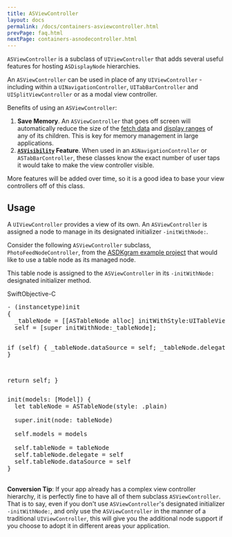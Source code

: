 ```yaml
---
title: ASViewController
layout: docs
permalink: /docs/containers-asviewcontroller.html
prevPage: faq.html
nextPage: containers-asnodecontroller.html
---
```


`ASViewController` is a subclass of `UIViewController` that adds several useful features for hosting `ASDisplayNode` hierarchies.

An `ASViewController` can be used in place of any `UIViewController` - including within a `UINavigationController`, `UITabBarController` and `UISplitViewController` or as a modal view controller. 

Benefits of using an `ASViewController`:
<ol>
<li><b>Save Memory</b>. An <code>ASViewController</code> that goes off screen will automatically reduce the size of the <a href="intelligent-preloading.html">fetch data</a> and <a href="intelligent-preloading.html">display ranges</a> of any of its children. This is key for memory management in large applications. </li>
<li><b><a href="asvisibility.html"><code>ASVisibility</code></a> Feature</b>. When used in an <code>ASNavigationController</code> or <code>ASTabBarController</code>, these classes know the exact number of user taps it would take to make the view controller visible.</li>
</ol>

More features will be added over time, so it is a good idea to base your view controllers off of this class. 

## Usage

A `UIViewController` provides a view of its own. An `ASViewController` is assigned a node to manage in its designated initializer `-initWithNode:`. 

Consider the following `ASViewController` subclass, `PhotoFeedNodeController`, from the <a href="https://github.com/texturegroup/texture/tree/master/examples/ASDKgram">ASDKgram example project</a> that would like to use a table node as its managed node. 

This table node is assigned to the `ASViewController` in its `-initWithNode:` designated initializer method.

<div class = "highlight-group">
<span class="language-toggle"><a data-lang="swift" class="swiftButton">Swift</a><a data-lang="objective-c" class = "active objcButton">Objective-C</a></span>
<div class = "code">
  <pre lang="objc" class="objcCode">
- (instancetype)init
{
  _tableNode = [[ASTableNode alloc] initWithStyle:UITableViewStylePlain];
  self = [super initWithNode:_tableNode];
  
  if (self) {
    _tableNode.dataSource = self;
    _tableNode.delegate = self;
  }
  
  return self;
}
  </pre>

  <pre lang="swift" class = "swiftCode hidden">
init(models: [Model]) {
  let tableNode = ASTableNode(style: .plain)

  super.init(node: tableNode)

  self.models = models
  
  self.tableNode = tableNode
  self.tableNode.delegate = self
  self.tableNode.dataSource = self
}
</pre>
</div>
</div>

<br>
<div class = "note">
<b>Conversion Tip</b>: If your app already has a complex view controller hierarchy, it is perfectly fine to have all of them subclass <code>ASViewController</code>. That is to say, even if you don't use <code>ASViewController</code>'s designated initializer <code>-initWithNode:</code>, and only use the <code>ASViewController</code> in the manner of a traditional <code>UIViewController</code>, this will give you the additional node support if you choose to adopt it in different areas your application. 
</div>


